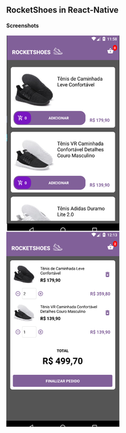 # <h2>RocketShoes in React-Native</h2>


<h4>Screenshots</h4>
<img src="/src/assets/tela-home.png" style="width: 300px">  <img src="/src/assets/cart-full.png" style="width: 300px">

